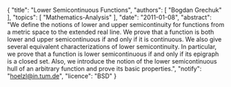 {
    "title": "Lower Semicontinuous Functions",
    "authors": [
        "Bogdan Grechuk"
    ],
    "topics": [
        "Mathematics-Analysis"
    ],
    "date": "2011-01-08",
    "abstract": "We define the notions of lower and upper semicontinuity for functions from a metric space to the extended real line. We prove that a function is both lower and upper semicontinuous if and only if it is continuous. We also give several equivalent characterizations of lower semicontinuity. In particular, we prove that a function is lower semicontinuous if and only if its epigraph is a closed set. Also, we introduce the notion of the lower semicontinuous hull of an arbitrary function and prove its basic properties.",
    "notify": "hoelzl@in.tum.de",
    "licence": "BSD"
}